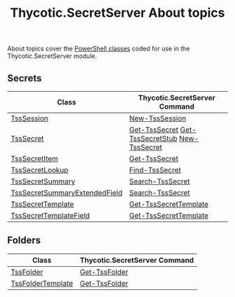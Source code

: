 ﻿---
title: "Thycotic.SecretServer About topics"
permalink: /abouttopics/
excerpt: "About Topics"
last_modified_at: 2021-02-10T00:00:00-00:00
toc: false
layout: single-mod
classes: wide
author_profile: false
share: false
sidebar:
  nav: "abouttopics"
---

About topics cover the [PowerShell classes](https://docs.microsoft.com/en-us/powershell/module/microsoft.powershell.core/about/about_classes) coded for use in the Thycotic.SecretServer module.

## Secrets

**Class** | **Thycotic.SecretServer Command** |
--------------------------------- | -------------------------------------------------- |
[TssSession][TssSession]              | [New-TssSession][New-TssSession]
[TssSecret][TssSecret]              | [Get-TssSecret][Get-TssSecret] [Get-TssSecretStub][Get-TssSecretStub] [New-TssSecret][New-TssSecret]
[TssSecretItem][TssSecretItem]              | [Get-TssSecret][Get-TssSecret]
[TssSecretLookup][TssSecretLookup]              | [Find-TssSecret][Find-TssSecret]
[TssSecretSummary][TssSecretSummary]              | [Search-TssSecret][Search-TssSecret]
[TssSecretSummaryExtendedField][TssSecretSummaryExtendedField]              | [Search-TssSecret][Search-TssSecret]
[TssSecretTemplate][TssSecretTemplate]              | [Get-TssSecretTemplate][Get-TssSecretTemplate]
[TssSecretTemplateField][TssSecretTemplateField]              | [Get-TssSecretTemplate][Get-TssSecretTemplate]

## Folders

**Class** | **Thycotic.SecretServer Command** |
--------------------------------- | -------------------------------------------------- |
[TssFolder][TssFolder]              | [Get-TssFolder][Get-TssFolder]
[TssFolderTemplate][TssFolderTemplate]              | [Get-TssFolder][Get-TssFolder]

[New-TssSession]:/commands/New-TssSession
[Get-TssSecret]:/commands/Get-TssSecret
[Find-TssSecret]:/commands/Find-TssSecret
[Search-TssSecret]:/commands/Search-TssSecret
[Get-TssSecretTemplate]:/commands/Get-TssSecretTemplate
[Get-TssSecretTemplate]:/commands/Get-TssSecretTemplate
[Get-TssFolder]:/commands/Get-TssFolder
[Get-TssSecretStub]:/commands/Get-TssSecretStub
[New-TssSecret]:/commands/New-TssSecret

[TssSession]:/abouttopics/about_tsssession
[TssSecret]:/abouttopics/about_tsssecret
[TssSecretItem]:/abouttopics/about_tsssecretitem
[TssSecretLookup]:/abouttopics/about_tsssecretlookup
[TssSecretSummary]:/abouttopics/about_tsssecretsummary
[TssSecretSummaryExtendedField]:/abouttopics/about_tsssecretsummaryextendedfield
[TssSecretTemplate]:/abouttopics/about_tsssecrettemplate
[TssSecretTemplateField]:/abouttopics/about_tsssecrettemplatefield
[TssFolder]:/abouttopics/about_tssfolder
[TssFolderTemplate]:/abouttopics/about_tssfoldertemplate
